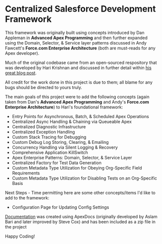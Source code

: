 # Centralized Salesforce Development Framework
This framework was originally built using concepts introduced by Dan Appleman in **Advanced Apex Programming** and then further expanded using the Domain, Selector, & Service layer patterns discussed in Andy Fawcett's **Force.com Enterprise Architecture** (both are must-reads for any Apex developer). 

Much of the original codebase came from an open-sourced respository that was developed by Hari Krishnan and discussed in further detail within [his great blog post](http://krishhari.wordpress.com/2013/07/22/an-architecture-framework-to-handle-triggers-in-the-force-com-platform/).

All credit for the work done in this project is due to them; all blame for any bugs should be directed to yours truly.

The main goals of this project were to add the following concepts (again taken from Dan's **Advanced Apex Programming** and Andy's **Force.com Enterprise Architecture**) to Hari's foundational framework:

* Entry Points for Asynchronous, Batch, & Scheduled Apex Operations
* Centralized Async Handling & Chaining via Queueable Apex
* Centralized Diagnostic Infrastructure
* Centralized Exception Handling
* Custom Stack Tracing for Debugging
* Custom Debug Log Storing, Clearing, & Emailing
* Concurrency Handling via Silent Logging & Recovery
* Comprehensive Application KillSwitch
* Apex Enterprise Patterns: Domain, Selector, & Service Layer
* Centralized Factory for Test Data Generation
* Custom Metadata Type Utilization for Obeying Org-Specific Field Requirements
* Custom Metadata Type Utilization for Disabling Tests on an Org-Specific Basis

Next Steps - Time permitting here are some other concepts/items I'd like to add to the framework:

* Configuration Page for Updating Config Settings

[Documentation](http://scottbcovert.github.io/Centralized-Salesforce-Dev-Framework/) was created using ApexDocs (originally developed by Aslam Bari and later improved by Steve Cox) and has been included as a zip file in the project

Happy Coding!
